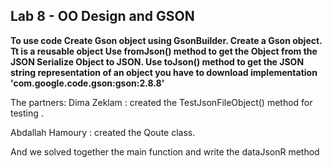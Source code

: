 ## Lab 8 - OO Design and GSON

**To use code Create Gson object using GsonBuilder.
Create a Gson object.
Tt is a reusable object Use fromJson() method to get the Object from the JSON Serialize Object to JSON.
Use toJson() method to get the JSON string representation of an object you have to download implementation 'com.google.code.gson:gson:2.8.8'**

The partners:
Dima Zeklam : created the TestJsonFileObject() method for testing .

Abdallah Hamoury : created the Qoute class.

And we solved together the main function and write the dataJsonR method